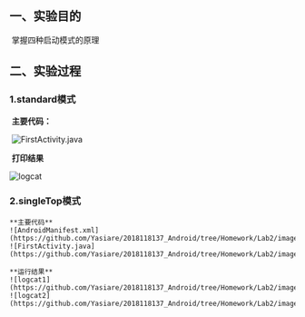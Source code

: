 ## 一、实验目的

​		掌握四种启动模式的原理



## 二、实验过程

###         1.standard模式

​			**主要代码：**

​	![FirstActivity.java](https://github.com/Yasiare/2018118137_Android/tree/Homework/Lab2/image/01.png)

​		  **打印结果**

   ![logcat](https://github.com/Yasiare/2018118137_Android/tree/Homework/Lab2/image/02.png)


### 2.singleTop模式
    **主要代码**
    ![AndroidManifest.xml](https://github.com/Yasiare/2018118137_Android/tree/Homework/Lab2/image/03.png)
    ![FirstActivity.java](https://github.com/Yasiare/2018118137_Android/tree/Homework/Lab2/image/04.png)
    
    **运行结果**
    ![logcat1](https://github.com/Yasiare/2018118137_Android/tree/Homework/Lab2/image/05.png)
    ![logcat2](https://github.com/Yasiare/2018118137_Android/tree/Homework/Lab2/image/06.png)

